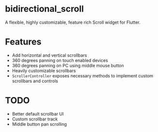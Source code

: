 # bidirectional_scroll

A flexible, highly customizable, feature rich Scroll widget for Flutter.

# Features

+ Add horizontal and vertical scrollbars
+ 360 degrees panning on touch enabled devices
+ 360 degrees panning on PC using middle mouse button
+ Heavily customizable scrollbars
+ `ScrollerController` exposes necessary methods to implement custom scrollbars and controls

# TODO

+ Better default scrollbar UI
+ Custom scrollbar track
+ Middle button pan scrolling

